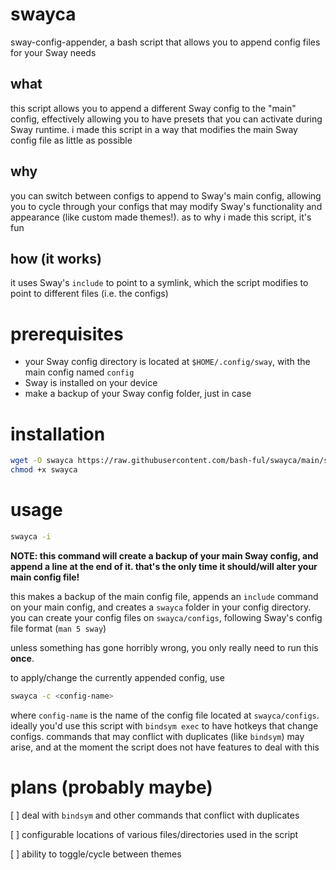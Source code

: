 # swayca
sway-config-appender, a bash script that allows you to append config files for your Sway needs
## what
this script allows you to append a different Sway config to the "main" config, effectively allowing you to have presets that you can activate during Sway runtime. i made this script in a way that modifies the main Sway config file as little as possible
## why
you can switch between configs to append to Sway's main config, allowing you to cycle through your configs that may modify Sway's functionality and appearance (like custom made themes!). as to why i made this script, it's fun
## how (it works)
it uses Sway's `include` to point to a symlink, which the script modifies to point to different files (i.e. the configs)

# prerequisites
- your Sway config directory is located at `$HOME/.config/sway`, with the main config named `config`
- Sway is installed on your device
- make a backup of your Sway config folder, just in case

# installation
```sh
wget -O swayca https://raw.githubusercontent.com/bash-ful/swayca/main/swayca.sh
chmod +x swayca
```

# usage
```sh
swayca -i
```
**NOTE: this command will create a backup of your main Sway config, and append a line at the end of it. that's the only time it should/will alter your main config file!**

this makes a backup of the main config file, appends an `include` command on your main config, and creates a `swayca` folder in your config directory.
you can create your config files on `swayca/configs`, following Sway's config file format (`man 5 sway`)

unless something has gone horribly wrong, you only really need to run this **once**.

to apply/change the currently appended config, use
```sh
swayca -c <config-name>
```
where `config-name` is the name of the config file located at `swayca/configs`. ideally you'd use this script with `bindsym exec` to have hotkeys that change configs.
commands that may conflict with duplicates (like `bindsym`) may arise, and at the moment the script does not have features to deal with this

# plans (probably maybe)
[ ] deal with `bindsym` and other commands that conflict with duplicates

[ ] configurable locations of various files/directories used in the script

[ ] ability to toggle/cycle between themes
